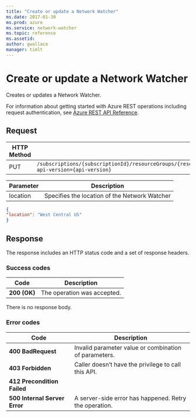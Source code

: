 ```yaml
---
title: "Create or update a Network Watcher"
ms.date: 2017-01-30
ms.prod: azure
ms.service: network-watcher
ms.topic: reference
ms.assetid: 
author: gwallace
manager: timlt
---
```


# Create or update a Network Watcher

Creates or updates a Network Watcher.

For information about getting started with Azure REST operations including request authentication, see [Azure REST API Reference](../../index.md).

## Request

| HTTP Method | URI|  
| ----------- |----|  
| PUT | `/subscriptions/{subscriptionId}/resourceGroups/{resourceGroupName}/providers/Microsoft.Network/networkWatchers/{networkWatcherName}?api-version={api-version}` |

| Parameter | Description |
| --------- | ----------- |
| location |	Specifies the location of the Network Watcher |

```json
{
"location": "West Central US"
}
```

## Response  

The response includes an HTTP status code and a set of response headers.

### Success codes

| Code | Description |
| ---- | ----------- |
| **200 (OK)** | The operation was accepted. | 

There is no response body.

### Error codes

| Code | Description |
| ---- | ----------- |
| **400 BadRequest** | Invalid parameter value or combination of parameters. | 
| **403 Forbidden** | Caller doesn’t have the privilege to call this API. |
| **412 Precondition Failed** | |
| **500 Internal Server Error** |  A server-side error has happened. Retry the operation. |     



 